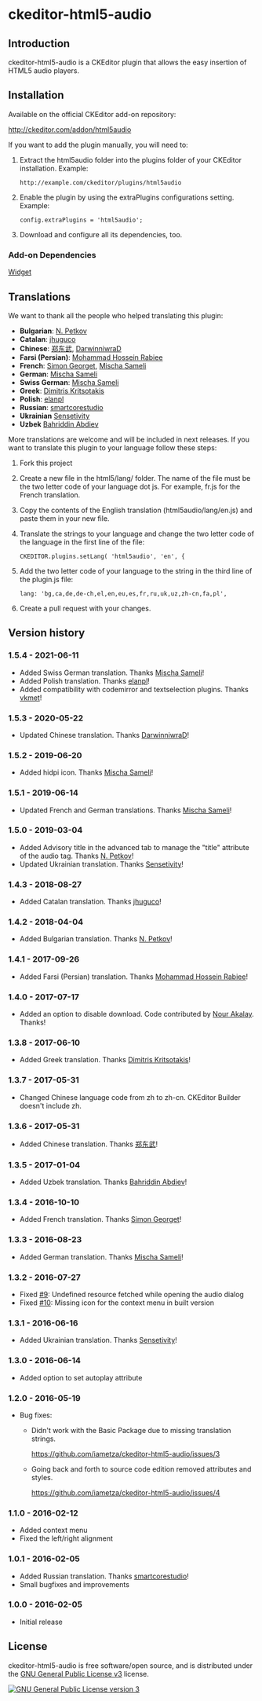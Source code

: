 # ckeditor-html5-audio

## Introduction

ckeditor-html5-audio is a CKEditor plugin that allows the easy insertion of HTML5 audio players.

## Installation

Available on the official CKEditor add-on repository:

http://ckeditor.com/addon/html5audio

If you want to add the plugin manually, you will need to:

1. Extract the html5audio folder into the plugins folder of your CKEditor installation. Example:

    ```
    http://example.com/ckeditor/plugins/html5audio
    ```

2. Enable the plugin by using the extraPlugins configurations setting. Example:

    ```
    config.extraPlugins = 'html5audio';
    ```

3. Download and configure all its dependencies, too.

### Add-on Dependencies

[Widget](http://ckeditor.com/addon/widget)

## Translations

We want to thank all the people who helped translating this plugin:

* **Bulgarian**: [N. Petkov](https://github.com/nmpetkov)
* **Catalan**: [jhuguco](https://github.com/jhuguco)
* **Chinese**: [郑东武](https://github.com/machinelll), [DarwinniwraD](https://github.com/DarwinniwraD)
* **Farsi (Persian)**: [Mohammad Hossein Rabiee](https://github.com/mhrabiee)
* **French**: [Simon Georget](https://github.com/simogeo), [Mischa Sameli](https://github.com/jenzener)
* **German**: [Mischa Sameli](https://github.com/jenzener)
* **Swiss German**: [Mischa Sameli](https://github.com/jenzener)
* **Greek**: [Dimitris Kritsotakis](https://github.com/dimitriskr)
* **Polish**: [elanpl](https://github.com/elanpl)
* **Russian**: [smartcorestudio](https://github.com/smartcorestudio)
* **Ukrainian** [Sensetivity](https://github.com/Sensetivity)
* **Uzbek** [Bahriddin Abdiev](https://github.com/bahriddin)

More translations are welcome and will be included in next releases. If you want to translate this plugin to your language follow these steps:

1. Fork this project

2. Create a new file in the html5/lang/ folder. The name of the file must be the two letter code of your language dot js. For example, fr.js for the French translation.

3. Copy the contents of the English translation (html5audio/lang/en.js) and paste them in your new file.

4. Translate the strings to your language and change the two letter code of the language in the first line of the file:

    ```
    CKEDITOR.plugins.setLang( 'html5audio', 'en', {
    ```

5. Add the two letter code of your language to the string in the third line of the plugin.js file:

    ```
    lang: 'bg,ca,de,de-ch,el,en,eu,es,fr,ru,uk,uz,zh-cn,fa,pl',
    ```

6. Create a pull request with your changes.

## Version history

### 1.5.4 - 2021-06-11

* Added Swiss German translation. Thanks [Mischa Sameli](https://github.com/jenzener)!
* Added Polish translation. Thanks [elanpl](https://github.com/elanpl)!
* Added compatibility with codemirror and textselection plugins. Thanks [vkmet](https://github.com/vkmet)!

### 1.5.3 - 2020-05-22

* Updated Chinese translation. Thanks [DarwinniwraD](https://github.com/DarwinniwraD)!

### 1.5.2 - 2019-06-20

* Added hidpi icon. Thanks [Mischa Sameli](https://github.com/jenzener)!

### 1.5.1 - 2019-06-14

* Updated French and German translations. Thanks [Mischa Sameli](https://github.com/jenzener)!

### 1.5.0 - 2019-03-04

* Added Advisory title in the advanced tab to manage the "title" attribute of the audio tag. Thanks [N. Petkov](https://github.com/nmpetkov)!
* Updated Ukrainian translation. Thanks [Sensetivity](https://github.com/Sensetivity)!

### 1.4.3 - 2018-08-27

* Added Catalan translation. Thanks [jhuguco](https://github.com/jhuguco)!

### 1.4.2 - 2018-04-04

* Added Bulgarian translation. Thanks [N. Petkov](https://github.com/nmpetkov)!

### 1.4.1 - 2017-09-26

* Added Farsi (Persian) translation. Thanks [Mohammad Hossein Rabiee](https://github.com/mhrabiee)!

### 1.4.0 - 2017-07-17

* Added an option to disable download. Code contributed by [Nour Akalay](https://github.com/mnakalay). Thanks!

### 1.3.8 - 2017-06-10

* Added Greek translation. Thanks [Dimitris Kritsotakis](https://github.com/dimitriskr)!

### 1.3.7 - 2017-05-31

* Changed Chinese language code from zh to zh-cn. CKEditor Builder doesn't include zh.

### 1.3.6 - 2017-05-31

* Added Chinese translation. Thanks [郑东武](https://github.com/machinelll)!

### 1.3.5 - 2017-01-04

* Added Uzbek translation. Thanks [Bahriddin Abdiev](https://github.com/bahriddin)!

### 1.3.4 - 2016-10-10

* Added French translation. Thanks [Simon Georget](https://github.com/simogeo)!

### 1.3.3 - 2016-08-23

* Added German translation. Thanks [Mischa Sameli](https://github.com/jenzener)!

### 1.3.2 - 2016-07-27

* Fixed [#9](https://github.com/iametza/ckeditor-html5-audio/issues/9): Undefined resource fetched while opening the audio dialog
* Fixed [#10](https://github.com/iametza/ckeditor-html5-audio/issues/10): Missing icon for the context menu in built version

### 1.3.1 - 2016-06-16

* Added Ukrainian translation. Thanks [Sensetivity](https://github.com/Sensetivity)!

### 1.3.0 - 2016-06-14

* Added option to set autoplay attribute

### 1.2.0 - 2016-05-19

* Bug fixes:

    * Didn't work with the Basic Package due to missing translation strings.

        https://github.com/iametza/ckeditor-html5-audio/issues/3

    * Going back and forth to source code edition removed attributes and styles.

        https://github.com/iametza/ckeditor-html5-audio/issues/4

### 1.1.0 - 2016-02-12

* Added context menu
* Fixed the left/right alignment

### 1.0.1 - 2016-02-05

* Added Russian translation. Thanks [smartcorestudio](https://github.com/smartcorestudio)!
* Small bugfixes and improvements

### 1.0.0 - 2016-02-05
* Initial release

## License

ckeditor-html5-audio is free software/open source, and is distributed under the [GNU General Public License v3](http://www.gnu.org/licenses/gpl.html) license.

<a rel="license" href="http://www.gnu.org/licenses/gpl.html"><img alt="GNU General Public License version 3" style="border-width:0" src="http://www.gnu.org/graphics/gplv3-127x51.png" /></a>
